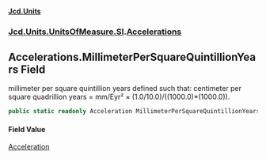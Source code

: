 #### [Jcd.Units](index.md 'index')
### [Jcd.Units.UnitsOfMeasure.SI](Jcd.Units.UnitsOfMeasure.SI.md 'Jcd.Units.UnitsOfMeasure.SI').[Accelerations](Accelerations.md 'Jcd.Units.UnitsOfMeasure.SI.Accelerations')

## Accelerations.MillimeterPerSquareQuintillionYears Field

millimeter per square quintillion years defined such that: centimeter per square quadrillion years = mm/Eyr² × (1.0/10.0)/((1000.0)*(1000.0)).

```csharp
public static readonly Acceleration MillimeterPerSquareQuintillionYears;
```

#### Field Value
[Acceleration](Acceleration.md 'Jcd.Units.UnitTypes.Acceleration')